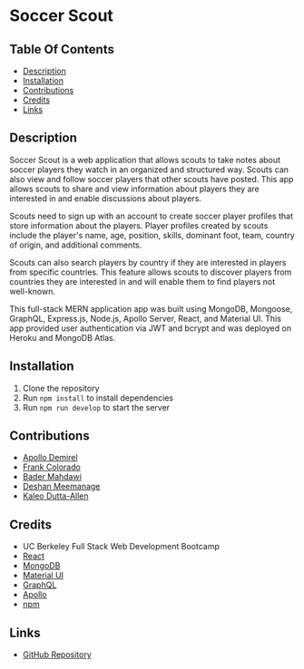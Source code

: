 # Soccer Scout

## Table Of Contents

- [Description](#description)
- [Installation](#installation)
- [Contributions](#contributions)
- [Credits](#credits)
- [Links](#links)

## Description

Soccer Scout is a web application that allows scouts to take notes about soccer players they watch in an organized and structured way. Scouts can also view and follow soccer players that other scouts have posted. This app allows scouts to share and view information about players they are interested in and enable discussions about players. 

Scouts need to sign up with an account to create soccer player profiles that store information about the players. Player profiles created by scouts include the player's name, age, position, skills, dominant foot, team, country of origin, and additional comments. 

Scouts can also search players by country if they are interested in players from specific countries. This feature allows scouts to discover players from countries they are interested in and will enable them to find players not well-known.

This full-stack MERN application app was built using MongoDB, Mongoose, GraphQL, Express.js, Node.js, Apollo Server, React, and Material UI. This app provided user authentication via JWT and bcrypt and was deployed on Heroku and MongoDB Atlas.

## Installation

1. Clone the repository
2. Run `npm install` to install dependencies
3. Run `npm run develop` to start the server

## Contributions

- [Apollo Demirel](https://github.com/demiapollo)
- [Frank Colorado](https://github.com/Frank-Colorado)
- [Bader Mahdawi](https://github.com/Badermah)
- [Deshan Meemanage](https://github.com/deltamango777)
- [Kaleo Dutta-Allen](https://github.com/kaleoallen)

## Credits

- UC Berkeley Full Stack Web Development Bootcamp
- [React](https://reactjs.org/)
- [MongoDB](https://www.mongodb.com/)
- [Material UI](https://material-ui.com/)
- [GraphQL](https://graphql.org/)
- [Apollo](https://www.apollographql.com/)
- [npm](https://www.npmjs.com/)

## Links

- [GitHub Repository](https://github.com/demiapollo/soccerScout)
